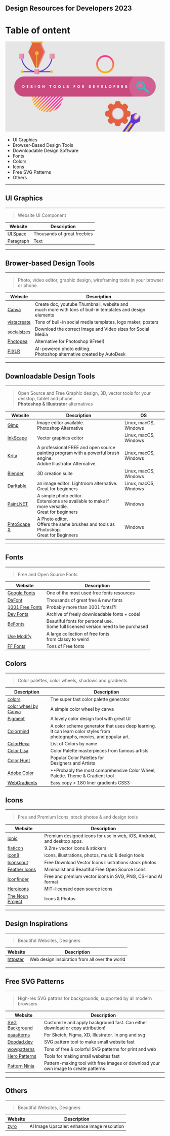 ## Design Resources for Developers 2023

# Table of ontent
![Design Tools for Developers](Design_Tools.jpg)

- UI Graphics
- Browser-Based Design Tools
- Downloadable Design Software
- Fonts
- Colors
- Icons
- Free SVG Patterns
- Others
---
## **UI Graphics**
---
> Website UI Component

| **Website** | **Description** |
| ----------- | ----------- |
| [UI Space](https://uispace.net/) | Thousands of great freebies |
| Paragraph | Text |\

___
## **Brower-based Design Tools**
---
> Photo, video editor, graphic design, wireframing tools in your browser or phone.

| **Website** | **Description** |
| ----------- | ----------- |
| [Canva](https://www.canva.com/) | Create doc, youtube Thumbnail, website and <br>much more with tons of buil-in templates and design elements |
| [vistacreate](https://create.vista.com/) | Tons of buil-in social media templates, logo maker, posters|
| [socialsizes](https://socialsizes.io/) | Download the correct Image and Video sizes for Social Media |
| [Photopea](https://www.photopea.com/) | Alternative for Photoshop 9Free!)|
| [PIXLR](https://pixlr.com/) | AI-powered photo editing. <br>Photoshop alternative created by AutoDesk|

___

## **Downloadable Design Tools**
---
> Open Source and Free Graphic design, 3D, vector tools for your desktop, tablet and phone. <br> **Photoshop & Illustrator** alternatives

| **Website** | **Description** | **OS** |
| ----------- | ----------- | ----------- |
| [Gimp](https://www.gimp.org/) | Image editor available.<br> Photoshop Alternative | Linux, macOS, Windows|
| [InkScape](https://inkscape.org/) | Vector graphics editor | Linux, macOS, Windows |
| [Krita](https://krita.org/en/) | A professional FREE and open source <br>painting program with a powerful brush engine.<br> Adobe Illustrator Alternative. | Linux, macOS, Windows |
| [Blender](https://www.blender.org/) | 3D creation suite| Linux, macOS, Windows |
| [Darltable](https://www.darktable.org/) | an image editor. Lightroom alternative. Great for beginners| Linux, macOS, Windows |
| [Paint.NET](https://www.getpaint.net/) | A simple photo editor. <br>Extensions are available to make if more versatile. <br>Great for beginners| Windows |
[PhtoScape X](http://x.photoscape.org/) | A Photo editor. <br>Offers the same brushes and tools as Photoshop. <br>Great for Beginners| Windows |
___


## **Fonts**
---
> Free and Open Source Fonts

| **Website** | **Description** |
| ----------- | ----------- |
| [Google Fonts](https://fonts.google.com/) | One of the most used free fonts resources |
| [DaFont](https://www.dafont.com/) | Thousands of great free & new fonts|
| [1001 Free Fonts](https://www.1001freefonts.com/) | Probably more than 1001 fonts!?!|
| [Dev Fonts](https://devfonts.gafi.dev/) | Archive of freely downloadable fonts + code!|
| [BeFonts](https://befonts.com/) | Beautiful fonts for personal use. <br>Some full licensed version need to be purchased|
| [Use Modify](https://usemodify.com/) | A large collection of free fonts <br>from classy to weird|
| [FF Fonts](https://www.ffonts.net/top-fonts.html) | Tons of Free fonts|

## **Colors**
---
> Color palettes, color wheels, shadows and gradients

| **Description** | **Description** |
| ----------- | ----------- |
| [colors](https://coolors.co/) | The super fast color palette generator |
| [color wheel by Canva](https://www.canva.com/colors/color-wheel/) | A simple color wheel by canva|
| [Pigment](https://pigment.shapefactory.co/) | A lovely color design tool with great UI|| 
|[Colormind](http://colormind.io/) | A color scheme generator that uses deep learning. <br>It can learn color styles from <br>photographs, movies, and popular art.|
| [ColorHexa](https://www.colorhexa.com/color-names) | List of Colors by name|
| [Color Lisa](http://colorlisa.com//) | Color Palette masterpieces from famous artists|| [Pigment](https://pigment.shapefactory.co/) |
| [Color Hunt](https://colorhunt.co/) | Popular Color Palettes for <br>Designers and Artists |
| [Adobe Color](https://color.adobe.com/create/color-wheel) | **Probably the most comprehensive Color Wheel, Palette. Theme & Gradient tool|
| [WebGradients](https://webgradients.com/) | Easy copy > 180 liner gradients CSS3|\

## **Icons**
---
> Free and Premium Icons, stock photos & and design tools

| **Website** | **Description** |
| ----------- | ----------- |
| [ionic](https://ionic.io/ionicons) | Premium designed icons for use in web, iOS, Android, and desktop apps.|
[flaticon](https://www.flaticon.com/) | 9.2m+ vector icons & stickers| 
[icon8](https://icons8.com/) | icons, illustrations, photos, music & design tools|
[Iconscout](https://iconscout.com/) | Free Download Vector Icons illustrations stock photos|
[Feather Icons](https://feathericons.com/) | Minimalist and Beautiful Free Open Source Icons|
[Iconfinder](https://www.iconfinder.com/) | Free and premium vector icons in SVG, PNG, CSH and AI format|
[Heroicons](https://heroicons.dev/) | MIT-licensed open source icons
[The Noun Project](https://thenounproject.com) | Icons & Photos|\
---


## **Design Inspirations**
---
> Beautiful Websites, Designers

| **Website** | **Description** |
| ----------- | ----------- |
| [httpster](https://httpster.net/) | Web design inspiration from all over the world|\
___
## **Free SVG Patterns**
---
> High-res SVG pattrns for backgrounds, supported by all modern browsers

| **Website** | **Description** |
| ----------- | ----------- |
| [SVG Background](https://www.svgbackgrounds.com/) | Customize and apply background fast. Can either download or copy attribution!|
| [paaatterns](hhttps://products.ls.graphics/paaatterns/) | For Sketch, Figma, XD, Illustrator. In png and svg|
|[Doodad.dev](https://doodad.dev/) | SVG pattern tool to make small website fast|
|[wowpatterns](https://www.wowpatterns.com/)|Tons of free & colorful SVG patterns for print and web|
|[Hero Patterns](https://heropatterns.com/) | Tools for making small websites fast|
|[Pattern Ninja](https://patterninja.com/) | Pattern-making tool with free images or download your own image to create patterns|
---
## **Others**
---
> Beautiful Websites, Designers

| **Website** | **Description** |
| ----------- | ----------- |
| [zyro](https://zyro.com/tools/image-upscaler) | AI Image Upscaler: enhance image resolution|\